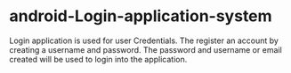 # android-Login-application-system
Login application is used for user Credentials. The register an account by creating a username and password. The password and username or email created will be used to login into the application.
